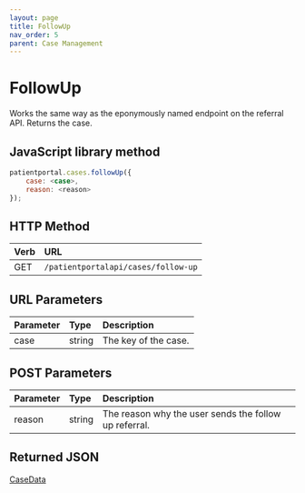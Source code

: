 ```yaml
---
layout: page
title: FollowUp
nav_order: 5
parent: Case Management
---
```


# FollowUp

Works the same way as the eponymously named endpoint on the referral API. Returns the case.

## JavaScript library method

```javascript
patientportal.cases.followUp({
    case: <case>,
    reason: <reason>
});
```

## HTTP Method

| Verb | URL                                               |
|:-----|:--------------------------------------------------|
| GET | `/patientportalapi/cases/follow-up` |

## URL Parameters

| Parameter | Type   | Description                                                 |
|:----------|:-------|:------------------------------------------------------------|
| case | string | The key of the case. |

## POST Parameters

| Parameter | Type   | Description                                                 |
|:----------|:-------|:------------------------------------------------------------|
| reason | string | The reason why the user sends the follow up referral. |

## Returned JSON

[CaseData](../objects-and-data-types/casedata)
